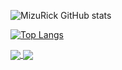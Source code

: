![MizuRick GitHub stats](https://github-readme-stats.vercel.app/api?username=MizuRick&show_icons=true&theme=tokyonight)

[![Top Langs](https://github-readme-stats.vercel.app/api/top-langs/?username=MizuRick)](https://github.com/MizuRick/github-readme-stats)

<a href="https://github.com/anuraghazra/github-readme-stats">
  <img align="center" src="https://github-readme-stats.vercel.app/api/pin/?username=anuraghazra&repo=github-readme-stats" />
</a>
<a href="https://github.com/anuraghazra/convoychat">
  <img align="center" src="https://github-readme-stats.vercel.app/api/pin/?username=anuraghazra&repo=convoychat" />
</a>
